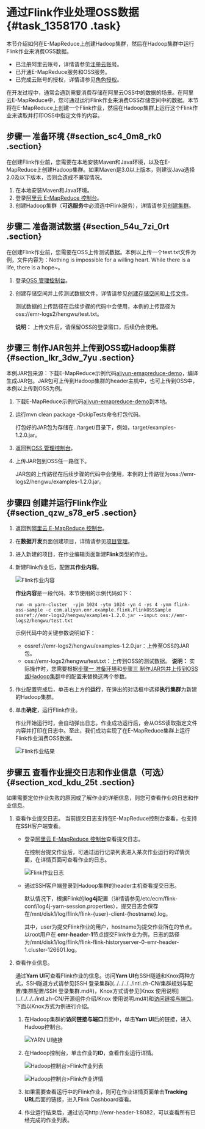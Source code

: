 # 通过Flink作业处理OSS数据 {#task_1358170 .task}

本节介绍如何在E-MapReduce上创建Hadoop集群，然后在Hadoop集群中运行Flink作业来消费OSS数据。

-   已注册阿里云账号，详情请参见[注册云账号](https://www.alibabacloud.com/help/doc-detail/50482.htm)。
-   已开通E-MapReduce服务和OSS服务。
-   已完成云账号的授权，详情请参见[角色授权](../../../../intl.zh-CN/集群规划与配置/集群规划/角色授权.md#)。

在开发过程中，通常会遇到需要消费存储在阿里云OSS中的数据的场景。在阿里云E-MapReduce中，您可通过运行Flink作业来消费OSS存储空间中的数据。本节将在E-MapReduce上创建一个Flink作业，然后在Hadoop集群上运行这个Flink作业来读取并打印OSS中指定文件的内容。

## 步骤一 准备环境 {#section_sc4_0m8_rk0 .section}

在创建Flink作业前，您需要在本地安装Maven和Java环境，以及在E-MapReduce上创建Hadoop集群。如果Maven是3.0以上版本，则建议Java选择2.0及以下版本，否则会造成不兼容情况。

1.  在本地安装Maven和Java环境。
2.  登录[阿里云 E-MapReduce 控制台](https://emr.console.aliyun.com)。
3.  创建Hadoop集群（**可选服务**中必须选中Flink服务），详情请参见[创建集群](../../../../intl.zh-CN/快速入门/步骤三：创建集群.md#)。

## 步骤二 准备测试数据 {#section_54u_7zi_0rt .section}

在创建Flink作业前，您需要在OSS上传测试数据。本例以上传一个test.txt文件为例，文件内容为：Nothing is impossible for a willing heart. While there is a life, there is a hope~。

1.  登录[OSS 管理控制台](https://oss.console.aliyun.com/)。
2.  创建存储空间并上传测试数据文件，详情请参见[创建存储空间](../../../../intl.zh-CN/快速入门/创建存储空间.md#)和[上传文件](../../../../intl.zh-CN/快速入门/上传文件.md#)。 

    测试数据的上传路径在后续步骤的代码中会使用，本例的上传路径为oss://emr-logs2/hengwu/test.txt。

    **说明：** 上传文件后，请保留OSS的登录窗口，后续仍会使用。


## 步骤三 制作JAR包并上传到OSS或Hadoop集群 {#section_lkr_3dw_7yu .section}

本例JAR包来源：下载E-MapReduce示例代码[aliyun-emapreduce-demo](https://github.com/aliyun/aliyun-emapreduce-demo)，编译生成JAR包。JAR包可上传到Hadoop集群的header主机中，也可上传到OSS中，本例以上传到OSS为例。

1.  下载E-MapReduce示例代码[aliyun-emapreduce-demo](https://github.com/aliyun/aliyun-emapreduce-demo)到本地。
2.  运行mvn clean package -DskipTests命令打包代码。 

    打包好的JAR包为存储在../target/目录下，例如，target/examples-1.2.0.jar。

3.  返回到[OSS 管理控制台](https://oss.console.aliyun.com/)。
4.  上传JAR包到OSS任一路径下。 

    JAR包的上传路径在后续步骤的代码中会使用，本例的上传路径为oss://emr-logs2/hengwu/examples-1.2.0.jar。


## 步骤四 创建并运行Flink作业 {#section_qzw_s78_er5 .section}

1.  返回到[阿里云 E-MapReduce 控制台](https://emr.console.aliyun.com)。
2.  在**数据开发**页面创建项目，详情请参见[项目管理](../../../../intl.zh-CN/数据开发/项目管理.md#)。
3.  进入新建的项目，在作业编辑页面新建**Flink**类型的作业。
4.  新建Flink作业后，配置其**作业内容**。 

    ![Flink作业内容](http://static-aliyun-doc.oss-cn-hangzhou.aliyuncs.com/assets/img/1082642/156705886353103_zh-CN.png)

    **作业内容**是一段代码，本节使用的示例代码如下：

    ``` {#codeblock_y24_sjw_1gy}
    run -m yarn-cluster  -yjm 1024 -ytm 1024 -yn 4 -ys 4 -ynm flink-oss-sample -c com.aliyun.emr.example.flink.FlinkOSSSample  ossref://emr-logs2/hengwu/examples-1.2.0.jar --input oss://emr-logs2/hengwu/test.txt
    ```

    示例代码中的关键参数说明如下：

    -   ossref://emr-logs2/hengwu/examples-1.2.0.jar：上传至OSS的JAR包。
    -   oss://emr-logs2/hengwu/test.txt：上传到OSS的测试数据。
    **说明：** 实际操作时，您需要根据[步骤一 准备环境](#section_sc4_0m8_rk0)和[步骤三 制作JAR包并上传到OSS或Hadoop集群](#section_lkr_3dw_7yu)中的配置来替换这两个参数。

5.  作业配置完成后，单击右上方的**运行**，在弹出的对话框中选择**执行集群**为新建的Hadoop集群。
6.  单击**确定**，运行Flink作业。 

    作业开始运行时，会自动弹出日志。作业成功运行后，会从OSS读取指定文件内容并打印在日志中。至此，我们成功实现了在E-MapReduce集群上运行Flink作业消费OSS数据。

    ![Flink作业结果](http://static-aliyun-doc.oss-cn-hangzhou.aliyuncs.com/assets/img/1082642/156705886353150_zh-CN.png)


## 步骤五 查看作业提交日志和作业信息（可选） {#section_xcd_kdu_25t .section}

如果需要定位作业失败的原因或了解作业的详细信息，则您可查看作业的日志和作业信息。

1.  查看作业提交日志。 当前提交日志支持在E-MapReduce控制台查看，也支持在SSH客户端查看。
    -   登录[阿里云 E-MapReduce 控制台](https://emr.console.aliyun.com)查看提交日志。

        在控制台提交作业后，可通过运行记录列表进入某次作业运行的详情页面，在详情页面可查看作业的日志。

        ![Flink作业日志](http://static-aliyun-doc.oss-cn-hangzhou.aliyuncs.com/assets/img/1082642/156705886353291_zh-CN.png)

    -   通过SSH客户端登录到Hadoop集群的header主机查看提交日志。

        默认情况下，根据Flink的**log4j**配置（详情请参见/etc/ecm/flink-conf/log4j-yarn-session.properties），提交日志会保存在/mnt/disk1/log/flink/flink-\{user\}-client-\{hostname\}.log。

        其中，user为提交Flink作业的用户，hostname为提交作业所在的节点。以root用户在 **emr-header-1**节点提交Flink作业为例，日志的路径为/mnt/disk1/log/flink/flink-flink-historyserver-0-emr-header-1.cluster-126601.log。

2.  查看作业信息。 

    通过**Yarn UI**可查看Flink作业的信息。访问**Yarn UI**有SSH隧道和Knox两种方式，SSH隧道方式请参见[SSH 登录集群](../../../../intl.zh-CN/集群规划与配置/集群配置/SSH 登录集群.md#)，Knox方式请参见[Knox 使用说明](../../../../intl.zh-CN/开源组件介绍/Knox 使用说明.md#)和[访问链接与端口](../../../../intl.zh-CN/集群规划与配置/集群配置/访问链接与端口.md#)。下面以Knox方式为例进行介绍。

    1.  在Hadoop集群的**访问链接与端口**页面中，单击**Yarn UI**后的链接，进入Hadoop控制台。 

        ![YARN UI链接](http://static-aliyun-doc.oss-cn-hangzhou.aliyuncs.com/assets/img/1082642/156705886353382_zh-CN.png)

    2.  在Hadoop控制台，单击作业的**ID**，查看作业运行详情。 

        ![Hadoop控制台>Flink作业列表](http://static-aliyun-doc.oss-cn-hangzhou.aliyuncs.com/assets/img/1082642/156705886353394_zh-CN.png)

        ![Hadoop控制台>Flink作业详情](http://static-aliyun-doc.oss-cn-hangzhou.aliyuncs.com/assets/img/1082642/156705886453402_zh-CN.png)

    3.  如果需要查看运行中的Flink作业，则可在作业详情页面单击**Tracking URL**后面的链接，进入Flink Dashboard查看。
    4.  作业运行结束后，通过访问http://emr-header-1:8082，可以查看所有已经完成的作业列表。

